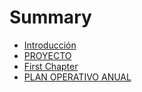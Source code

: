# Summary

* [Introducción](README.md)
* [PROYECTO](proyecto.md)
* [First Chapter](chapter1.md)
* [PLAN OPERATIVO ANUAL](plan-operativo-anual.md)

